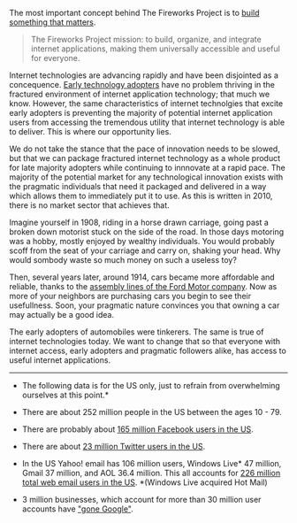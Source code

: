 The most important concept behind The Fireworks Project is to [build something
that matters][8].

> The Fireworks Project mission: to build, organize, and integrate internet applications, making them universally accessible and useful for everyone.

Internet technologies are advancing rapidly and have been disjointed as a
concequence. [Early technology adopters][1] have no problem thriving
in the fractured environment of internet application technology; that much we
know. However, the same characteristics of internet technolgies that excite
early adopters is preventing the majority of potential internet application
users from accessing the tremendous utility that internet technology is able to
deliver. This is where our opportunity lies.

We do not take the stance that the pace of innovation needs to be slowed, but
that we can package fractured internet technology as a whole product for
late majority adopters while continuing to innnovate at a rapid pace. The
majority of the potential market for any technological innovation exists with
the pragmatic individuals that need it packaged and delivered in a way which
allows them to immediately put it to use. As this is written in 2010, there is
no market sector that achieves that.

Imagine yourself in 1908, riding in a horse drawn carriage, going past a broken
down motorist stuck on the side of the road. In those days motoring was a
hobby, mostly enjoyed by wealthy individuals. You would probably scoff from the
seat of your carriage and carry on, shaking your head. Why would sombody waste
so much money on such a useless toy?

Then, several years later, around 1914, cars became more affordable and
reliable, thanks to the [assembly lines of the Ford Motor company][2]. Now as
more of your neighbors are purchasing cars you begin to see their usefullness.
Soon, your pragmatic nature convinces you that owning a car may actually be a
good idea.

The early adopters of automobiles were tinkerers. The same is true of internet
technologies today. We want to change that so that everyone with internet
access, early adopters and pragmatic followers alike, has access to useful
internet applications.

---

* The following data is for the US only, just to refrain from overwhelming
ourselves at this point.*

* There are about 252 million people in the US between the ages 10 - 79.
* There are probably about [165 million Facebook users in the US][5].
* There are about [23 million Twitter users in the US][4].
* In the US Yahoo! email has 106 million users, Windows Live* 47 million, Gmail 37 million, and AOL 36.4 million. This all accounts for [226 million total web email users in the US][3]. *(Windows Live acquired Hot Mail)
* 3 million businesses, which account for more than 30 million user accounts have ["gone Google"][6].

  [1]: http://en.wikipedia.org/wiki/Diffusion_of_innovations
  [2]: http://en.wikipedia.org/wiki/Assembly_line
  [3]: http://www.email-marketing-reports.com/metrics/email-statistics.htm
  [4]: http://mashable.com/2010/01/11/twitter-growth-stats/
  [5]: http://www.facebook.com/press/info.php?statistics
  [6]: http://www.google.com/apps/intl/en/business/gogoogle.html
  [7]: http://googleblog.blogspot.com/2010/09/three-million-businesses-have-gone.html
  [8]: http://radar.oreilly.com/2009/01/work-on-stuff-that-matters-fir.html

